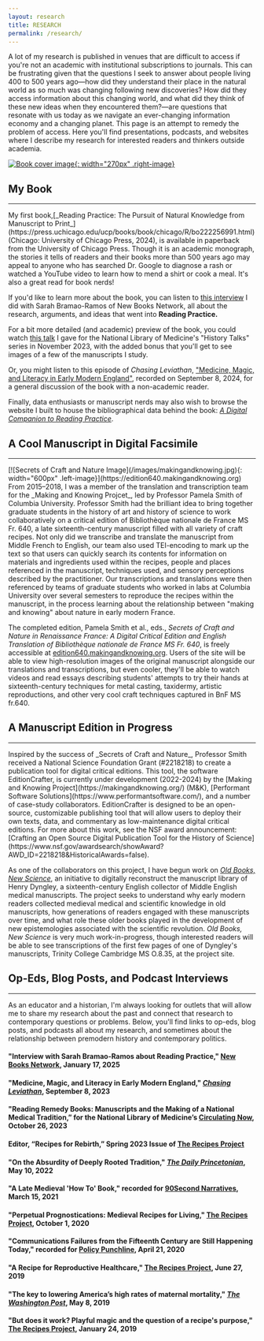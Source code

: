 ```yaml
---
layout: research
title: RESEARCH
permalink: /research/
---
```


A lot of my research is published in venues that are difficult to access if you're not an academic
with institutional subscriptions to journals. This can be frustrating given that the questions I seek
to answer about people living 400 to 500 years ago—how did they understand their place in the natural world as
so much was changing following new discoveries? How did they access information about this changing world,
and what did they think of these new ideas when they encountered them?—are questions that resonate
with us today as we navigate an ever-changing information economy and a changing planet. This page
is an attempt to remedy the problem of access. Here you'll find presentations, podcasts, and websites where I describe my research for interested
readers and thinkers outside academia. 

[![Book cover image](https://press.uchicago.edu/dam/ucp/books/jacket/978/02/26/83/9780226834894.jpg){: width="270px" .right-image}](https://press.uchicago.edu/ucp/books/book/chicago/R/bo222256991.html)
## My Book
<hr>
My first book,[_Reading Practice: The Pursuit of Natural Knowledge from Manuscript to Print_](https://press.uchicago.edu/ucp/books/book/chicago/R/bo222256991.html) (Chicago: University of Chicago Press, 2024),
is available in paperback from the University of Chicago Press. Though it is an academic monograph,
the stories it tells of readers and their books more than 500 years ago may appeal to anyone
who has searched Dr. Google to diagnose a rash or watched a YouTube video to learn how to 
mend a shirt or cook a meal. It's also a great read for book nerds!

If you'd like to learn more about the book, you can listen to [this interview](https://newbooksnetwork.com/reading-practice) I did with Sarah
Bramao-Ramos of New Books Network, all about the research, arguments, and ideas that went into __Reading Practice.__

For a bit more detailed (and academic) preview of the book, you could watch [this talk](https://videocast.nih.gov/watch=48702) I gave for
the National Library of Medicine's "History Talks" series in November 2023, with the added bonus that you'll get to see images of a few of the manuscripts I study.

Or, you might listen to
this episode of _Chasing Leviathan_, ["Medicine, Magic, and Literacy in Early Modern England"](https://youtube.com/@chasingleviathan?si=gKkajgW0_k8JXAs3), 
recorded on September 8, 2024, for a general discussion of the book with a non-academic reader. 

Finally, data enthusiasts or 
manuscript nerds may also wish to browse the website I built to house the bibliographical data behind the book: [_A Digital Companion to Reading Practice_](https://readingpractice.github.io).

## A Cool Manuscript in Digital Facsimile
<hr>
[![Secrets of Craft and Nature Image](/images/makingandknowing.jpg){: width="600px" .left-image}](https://edition640.makingandknowing.org) From 2015–2018, I was a member of the translation and transcription team for the _Making and Knowing Projcet_, led by
Professor Pamela Smith of Columbia University. Professor Smith had the brilliant idea to bring together
graduate students in the history of art and history of science to work collaboratively on a critical edition of 
Bibliothèque nationale de France MS Fr. 640, a late sixteenth-century manuscript filled with all variety of
craft recipes. Not only did we transcribe and translate the manuscript from Middle French to English, our team also
used TEI-encoding to mark up the text so that users can quickly search its contents for information on materials and
ingredients used within the recipes, people and places referenced in the manuscript, techniques used, and sensory perceptions
described by the practitioner. Our transcriptions and translations were then referenced by teams of 
graduate students who worked in labs at Columbia University over several semesters to reproduce the recipes
within the manuscript, in the process learning about the relationship between "making and knowing" about nature
in early modern France.

The completed edition, Pamela Smith et al., eds., _Secrets of Craft and Nature in Renaissance France: A Digital Critical Edition and English
Translation of Bibliothèque nationale de France MS Fr. 640_, is freely accessible at [edition640.makingandknowing.org](https://edition640.makingandknowing.org). 
Users of the site will be able to view high-resolution images of the original manuscript alongside our translations 
and transcriptions, but even cooler, they'll be able to watch videos and read essays describing students' attempts to
try their hands at sixteenth-century techniques for metal casting, taxidermy, artistic reproductions, and other very cool craft
techniques captured in BnF MS fr.640.


## A Manuscript Edition in Progress
<hr>
Inspired by the success of _Secrets of Craft and Nature_, Professor Smith received a National Science Foundation Grant (#2218218) to
create a publication tool for digital critical editions. This tool, the software EditionCrafter, is currently under development (2022-2024) by the 
[Making and Knowing Project](https://makingandknowing.org/) (M&K), [Performant Software Solutions](https://www.performantsoftware.com/), 
and a number of case-study collaborators. EditionCrafter is designed to be an open-source, customizable 
publishing tool that will allow users to deploy their own texts, data, and commentary as 
low-maintenance digital critical editions. For more about this work, see the NSF award 
announcement: [Crafting an Open Source Digital Publication Tool for the History of Science](https://www.nsf.gov/awardsearch/showAward?AWD_ID=2218218&HistoricalAwards=false). 

As one of the collaborators on this project, I have begun work on [_Old Books, New Science_](https://cu-mkp.github.io/dyngleyfamily-editioncrafter-website/),
an initiative to digitally reconstruct the manuscript library of Henry Dyngley, a sixteenth-century English collector of Middle English medical manuscripts. 
The project seeks to understand why early modern readers collected medieval medical and scientific knowledge in old manuscripts, how generations of readers 
engaged with these manuscripts over time, and what role these older books played in the development of new epistemologies associated with the scientific revolution.
_Old Books, New Science_ is very much  work-in-progress, though interested readers will be able to see transcriptions of the first
few pages of one of Dyngley's manuscripts, Trinity College Cambridge MS O.8.35, at the project site.

## Op-Eds, Blog Posts, and Podcast Interviews
<hr>
As an educator and a historian, I'm always looking for outlets that will allow me to share 
my research about the past and connect that research to contemporary questions or problems. Below, you'll find 
links to op-eds, blog posts, and podcasts all about my research, and sometimes about the relationship between premodern history and contemporary politics.

#### "Interview with Sarah Bramao-Ramos about __Reading Practice__," [New Books Network](https://newbooksnetwork.com/reading-practice), January 17, 2025

#### "Medicine, Magic, and Literacy in Early Modern England," [_Chasing Leviathan_](https://youtube.com/@chasingleviathan?si=gKkajgW0_k8JXAs3), September 8, 2023

#### "Reading Remedy Books: Manuscripts and the Making of a National Medical Tradition,” for the National Library of Medicine’s [Circulating Now](https://circulatingnow.nlm.nih.gov/2023/10/26/reading-remedy-books-manuscripts-and-the-making-of-a-national-medical-tradition/), October 26, 2023

#### Editor, “Recipes for Rebirth,” Spring 2023 Issue of [The Recipes Project](https://recipes.hypotheses.org/spring-2023)

#### "On the Absurdity of Deeply Rooted Tradition," [_The Daily Princetonian_](https://www.dailyprincetonian.com/article/2022/05/history-abortion-rooted-tradition-absurd-scholar), May 10, 2022

#### "A Late Medieval 'How To' Book," recorded for [90Second Narratives](https://www.buzzsprout.com/925213/8138773), March 15, 2021

#### "Perpetual Prognostications: Medieval Recipes for Living," [The Recipes Project](https://recipes.hypotheses.org/17522), October 1, 2020

#### "Communications Failures from the Fifteenth Century are Still Happening Today," recorded for [Policy Punchline](https://www.policypunchline.com/episodes/2020/4/21/melissa-reynolds), April 21, 2020

#### "A Recipe for Reproductive Healthcare," [The Recipes Project](https://recipes.hypotheses.org/15134), June 27, 2019

#### "The key to lowering America’s high rates of maternal mortality," [_The Washington Post_](https://www.washingtonpost.com/outlook/2019/05/09/key-lowering-americas-high-rates-maternal-mortality/), May 8, 2019

#### "But does it work? Playful magic and the question of a recipe's purpose," [The Recipes Project](https://recipes.hypotheses.org/14220), January 24, 2019

